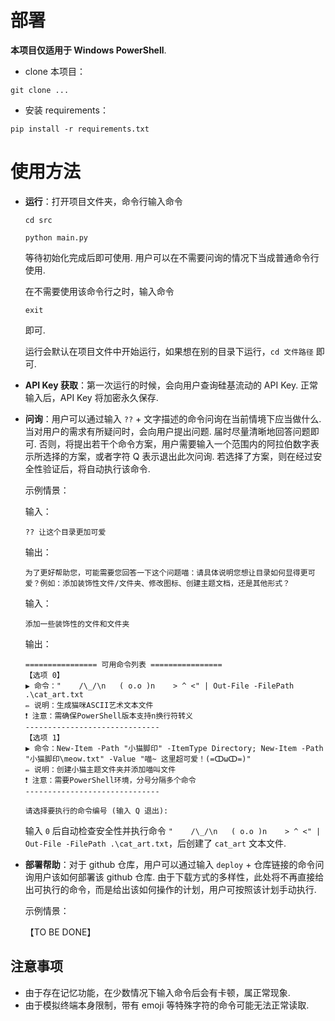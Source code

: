# 部署

**本项目仅适用于 Windows PowerShell**.

- clone 本项目：

```
git clone ...
```

- 安装 requirements：

```
pip install -r requirements.txt
```

# 使用方法

- **运行**：打开项目文件夹，命令行输入命令

  `cd src`

  `python main.py`

  等待初始化完成后即可使用. 用户可以在不需要问询的情况下当成普通命令行使用.

  在不需要使用该命令行之时，输入命令

  `exit`

  即可.

  运行会默认在项目文件中开始运行，如果想在别的目录下运行，`cd 文件路径` 即可.

- **API Key 获取**：第一次运行的时候，会向用户查询硅基流动的 API Key. 正常输入后，API Key 将加密永久保存.

- **问询**：用户可以通过输入 `??` + 文字描述的命令问询在当前情境下应当做什么. 当对用户的需求有所疑问时，会向用户提出问题. 届时尽量清晰地回答问题即可. 否则，将提出若干个命令方案，用户需要输入一个范围内的阿拉伯数字表示所选择的方案，或者字符 Q 表示退出此次问询. 若选择了方案，则在经过安全性验证后，将自动执行该命令.

  示例情景：

  输入：

  ```
  ?? 让这个目录更加可爱
  ```

  输出：

  ```
  为了更好帮助您，可能需要您回答一下这个问题喵：请具体说明您想让目录如何显得更可爱？例如：添加装饰性文件/文件夹、修改图标、创建主题文档，还是其他形式？
  ```

  输入：

  ```
  添加一些装饰性的文件和文件夹
  ```

  输出：

  ```
  ================ 可用命令列表 ================
  【选项 0】
  ▶ 命令："    /\_/\n   ( o.o )n    > ^ <" | Out-File -FilePath .\cat_art.txt
  ✏️ 说明：生成猫咪ASCII艺术文本文件
  ❗️ 注意：需确保PowerShell版本支持n换行符转义
  ------------------------------
  【选项 1】
  ▶ 命令：New-Item -Path "小猫脚印" -ItemType Directory; New-Item -Path "小猫脚印\meow.txt" -Value "喵~ 这里超可爱！(=ↀωↀ=)"
  ✏️ 说明：创建小猫主题文件夹并添加喵叫文件
  ❗️ 注意：需要PowerShell环境，分号分隔多个命令
  ------------------------------
  
  请选择要执行的命令编号 (输入 Q 退出):
  ```
  
  输入 `0` 后自动检查安全性并执行命令 `"    /\_/\n   ( o.o )n    > ^ <" | Out-File -FilePath .\cat_art.txt`，后创建了 `cat_art` 文本文件.
  
- **部署帮助**：对于 github 仓库，用户可以通过输入 `deploy` + 仓库链接的命令问询用户该如何部署该 github 仓库. 由于下载方式的多样性，此处将不再直接给出可执行的命令，而是给出该如何操作的计划，用户可按照该计划手动执行.

  示例情景：

  【TO BE DONE】

## 注意事项

- 由于存在记忆功能，在少数情况下输入命令后会有卡顿，属正常现象.
- 由于模拟终端本身限制，带有 emoji 等特殊字符的命令可能无法正常读取.
